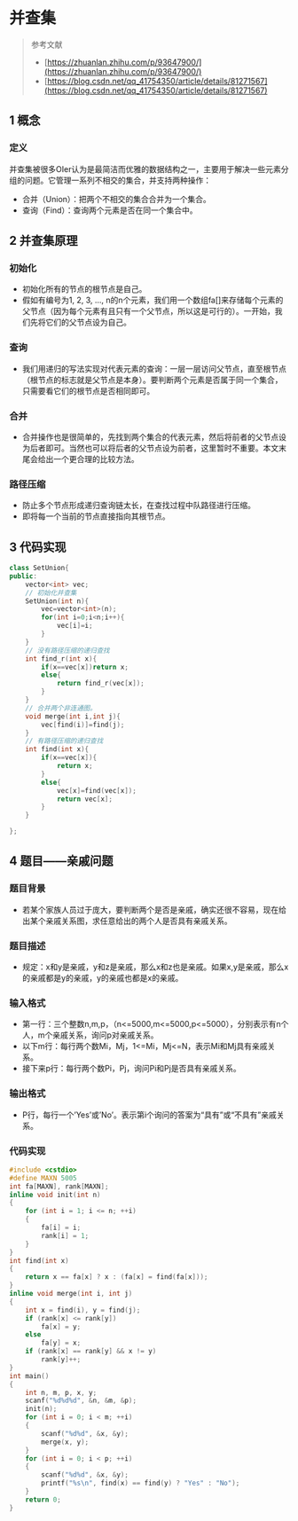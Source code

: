 # 并查集

> 参考文献
> * [https://zhuanlan.zhihu.com/p/93647900/](https://zhuanlan.zhihu.com/p/93647900/)
> * [https://blog.csdn.net/qq_41754350/article/details/81271567](https://blog.csdn.net/qq_41754350/article/details/81271567)

## 1 概念
### 定义
并查集被很多OIer认为是最简洁而优雅的数据结构之一，主要用于解决一些元素分组的问题。它管理一系列不相交的集合，并支持两种操作：

* 合并（Union）：把两个不相交的集合合并为一个集合。
* 查询（Find）：查询两个元素是否在同一个集合中。


## 2 并查集原理

### 初始化
* 初始化所有的节点的根节点是自己。
* 假如有编号为1, 2, 3, ..., n的n个元素，我们用一个数组fa[]来存储每个元素的父节点（因为每个元素有且只有一个父节点，所以这是可行的）。一开始，我们先将它们的父节点设为自己。
### 查询
* 我们用递归的写法实现对代表元素的查询：一层一层访问父节点，直至根节点（根节点的标志就是父节点是本身）。要判断两个元素是否属于同一个集合，只需要看它们的根节点是否相同即可。
### 合并

* 合并操作也是很简单的，先找到两个集合的代表元素，然后将前者的父节点设为后者即可。当然也可以将后者的父节点设为前者，这里暂时不重要。本文末尾会给出一个更合理的比较方法。

### 路径压缩

* 防止多个节点形成递归查询链太长，在查找过程中队路径进行压缩。
* 即将每一个当前的节点直接指向其根节点。

## 3 代码实现
```C++
class SetUnion{
public:
    vector<int> vec;
    // 初始化并查集
    SetUnion(int n){
        vec=vector<int>(n);
        for(int i=0;i<n;i++){
            vec[i]=i;
        }
    }
    // 没有路径压缩的递归查找
    int find_r(int x){
        if(x==vec[x])return x;
        else{
            return find_r(vec[x]);
        }
    }
    // 合并两个非连通图。
    void merge(int i,int j){
        vec[find(i)]=find(j);
    }
    // 有路径压缩的递归查找
    int find(int x){
        if(x==vec[x]){
            return x;
        }
        else{
            vec[x]=find(vec[x]);
            return vec[x];
        }
    }

};
```


## 4 题目——亲戚问题

### 题目背景
* 若某个家族人员过于庞大，要判断两个是否是亲戚，确实还很不容易，现在给出某个亲戚关系图，求任意给出的两个人是否具有亲戚关系。
### 题目描述
* 规定：x和y是亲戚，y和z是亲戚，那么x和z也是亲戚。如果x,y是亲戚，那么x的亲戚都是y的亲戚，y的亲戚也都是x的亲戚。
### 输入格式
* 第一行：三个整数n,m,p，（n<=5000,m<=5000,p<=5000），分别表示有n个人，m个亲戚关系，询问p对亲戚关系。
* 以下m行：每行两个数Mi，Mj，1<=Mi，Mj<=N，表示Mi和Mj具有亲戚关系。
* 接下来p行：每行两个数Pi，Pj，询问Pi和Pj是否具有亲戚关系。
### 输出格式
* P行，每行一个’Yes’或’No’。表示第i个询问的答案为“具有”或“不具有”亲戚关系。

### 代码实现

```C++
#include <cstdio>
#define MAXN 5005
int fa[MAXN], rank[MAXN];
inline void init(int n)
{
    for (int i = 1; i <= n; ++i)
    {
        fa[i] = i;
        rank[i] = 1;
    }
}
int find(int x)
{
    return x == fa[x] ? x : (fa[x] = find(fa[x]));
}
inline void merge(int i, int j)
{
    int x = find(i), y = find(j);
    if (rank[x] <= rank[y])
        fa[x] = y;
    else
        fa[y] = x;
    if (rank[x] == rank[y] && x != y)
        rank[y]++;
}
int main()
{
    int n, m, p, x, y;
    scanf("%d%d%d", &n, &m, &p);
    init(n);
    for (int i = 0; i < m; ++i)
    {
        scanf("%d%d", &x, &y);
        merge(x, y);
    }
    for (int i = 0; i < p; ++i)
    {
        scanf("%d%d", &x, &y);
        printf("%s\n", find(x) == find(y) ? "Yes" : "No");
    }
    return 0;
}
```

